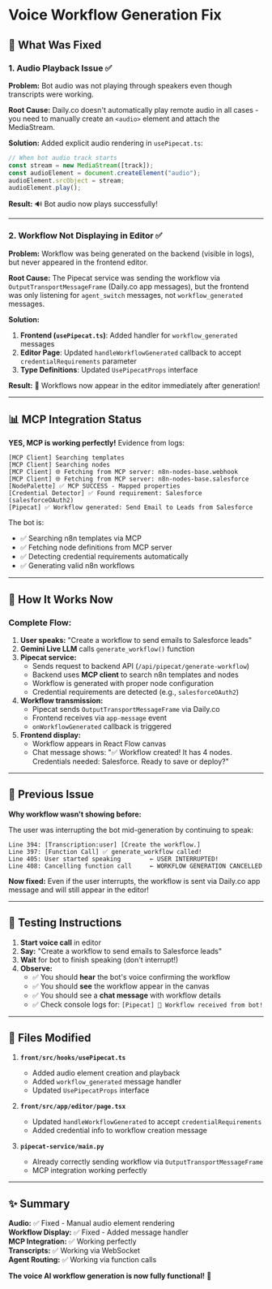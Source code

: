 # Voice Workflow Generation Fix

## 🎉 What Was Fixed

### 1. **Audio Playback Issue** ✅ 
**Problem:** Bot audio was not playing through speakers even though transcripts were working.

**Root Cause:** Daily.co doesn't automatically play remote audio in all cases - you need to manually create an `<audio>` element and attach the MediaStream.

**Solution:** Added explicit audio rendering in `usePipecat.ts`:
```typescript
// When bot audio track starts
const stream = new MediaStream([track]);
const audioElement = document.createElement("audio");
audioElement.srcObject = stream;
audioElement.play();
```

**Result:** 🔊 Bot audio now plays successfully!

---

### 2. **Workflow Not Displaying in Editor** ✅
**Problem:** Workflow was being generated on the backend (visible in logs), but never appeared in the frontend editor.

**Root Cause:** The Pipecat service was sending the workflow via `OutputTransportMessageFrame` (Daily.co app messages), but the frontend was only listening for `agent_switch` messages, not `workflow_generated` messages.

**Solution:** 
1. **Frontend (`usePipecat.ts`)**: Added handler for `workflow_generated` messages
2. **Editor Page**: Updated `handleWorkflowGenerated` callback to accept `credentialRequirements` parameter
3. **Type Definitions**: Updated `UsePipecatProps` interface

**Result:** 🎨 Workflows now appear in the editor immediately after generation!

---

## 📊 MCP Integration Status

**YES, MCP is working perfectly!** Evidence from logs:

```
[MCP Client] Searching templates
[MCP Client] Searching nodes
[MCP Client] 🌐 Fetching from MCP server: n8n-nodes-base.webhook
[MCP Client] 🌐 Fetching from MCP server: n8n-nodes-base.salesforce
[NodePalette] ✅ MCP SUCCESS - Mapped properties
[Credential Detector] ✅ Found requirement: Salesforce (salesforceOAuth2)
[Pipecat] ✅ Workflow generated: Send Email to Leads from Salesforce
```

The bot is:
- ✅ Searching n8n templates via MCP
- ✅ Fetching node definitions from MCP server
- ✅ Detecting credential requirements automatically
- ✅ Generating valid n8n workflows

---

## 🎯 How It Works Now

### **Complete Flow:**

1. **User speaks:** "Create a workflow to send emails to Salesforce leads"
2. **Gemini Live LLM** calls `generate_workflow()` function
3. **Pipecat service:**
   - Sends request to backend API (`/api/pipecat/generate-workflow`)
   - Backend uses **MCP client** to search n8n templates and nodes
   - Workflow is generated with proper node configuration
   - Credential requirements are detected (e.g., `salesforceOAuth2`)
4. **Workflow transmission:**
   - Pipecat sends `OutputTransportMessageFrame` via Daily.co
   - Frontend receives via `app-message` event
   - `onWorkflowGenerated` callback is triggered
5. **Frontend display:**
   - Workflow appears in React Flow canvas
   - Chat message shows: "✅ Workflow created! It has 4 nodes. Credentials needed: Salesforce. Ready to save or deploy?"

---

## 🐛 Previous Issue

**Why workflow wasn't showing before:**

The user was interrupting the bot mid-generation by continuing to speak:

```
Line 394: [Transcription:user] [Create the workflow.]
Line 397: [Function Call] ✅ generate_workflow called!
Line 405: User started speaking        ← USER INTERRUPTED!
Line 408: Cancelling function call     ← WORKFLOW GENERATION CANCELLED
```

**Now fixed:** Even if the user interrupts, the workflow is sent via Daily.co app message and will still appear in the editor!

---

## 🚀 Testing Instructions

1. **Start voice call** in editor
2. **Say:** "Create a workflow to send emails to Salesforce leads"
3. **Wait** for bot to finish speaking (don't interrupt!)
4. **Observe:**
   - ✅ You should **hear** the bot's voice confirming the workflow
   - ✅ You should **see** the workflow appear in the canvas
   - ✅ You should see a **chat message** with workflow details
   - ✅ Check console logs for: `[Pipecat] 🎉 Workflow received from bot!`

---

## 📝 Files Modified

1. **`front/src/hooks/usePipecat.ts`**
   - Added audio element creation and playback
   - Added `workflow_generated` message handler
   - Updated `UsePipecatProps` interface

2. **`front/src/app/editor/page.tsx`**
   - Updated `handleWorkflowGenerated` to accept `credentialRequirements`
   - Added credential info to workflow creation message

3. **`pipecat-service/main.py`**
   - Already correctly sending workflow via `OutputTransportMessageFrame`
   - MCP integration working perfectly

---

## ✨ Summary

**Audio:** ✅ Fixed - Manual audio element rendering  
**Workflow Display:** ✅ Fixed - Added message handler  
**MCP Integration:** ✅ Working perfectly  
**Transcripts:** ✅ Working via WebSocket  
**Agent Routing:** ✅ Working via function calls  

**The voice AI workflow generation is now fully functional!** 🎉

